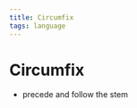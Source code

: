 ```yaml
---
title: Circumfix
tags: language
---
```


# Circumfix
- precede and follow the stem








































































